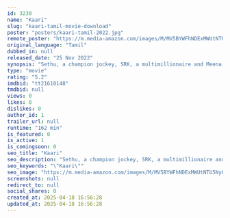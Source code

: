```yaml
---
id: 3230
name: "Kaari"
slug: "kaari-tamil-movie-download"
poster: "posters/kaari-tamil-2022.jpg"
remote_poster: "https://m.media-amazon.com/images/M/MV5BYWFhNDExMWUtNTU5Ny00OWE3LWI4ZGQtMDUxZTYwNmI1YmFkXkEyXkFqcGdeQXVyMTIyNzY0NTMx._V1_SX300.jpg"
original_language: "Tamil"
dubbed_in: null
released_date: "25 Nov 2022"
synopsis: "Sethu, a champion jockey, SRK, a multimillionaire and Meena, a simple village girl cross paths in a village race, where a horse jockey is training a ferocious Jallikattu bull. Will fate take care of Meena's future and Sethu's life."
type: "movie"
rating: "5.2"
imdbid: "tt21610148"
tmdbid: null
views: 0
likes: 0
dislikes: 0
author_id: 1
trailer_url: null
runtime: "162 min"
is_featured: 0
is_active: 1
is_comingsoon: 0
seo_title: "Kaari"
seo_description: "Sethu, a champion jockey, SRK, a multimillionaire and Meena, a simple village girl cross paths in a village race, where a horse jockey is training a ferocious Jallikattu bull. Will fate take care of Meena's future and Sethu's life."
seo_keywords: "\"Kaari\""
seo_image: "https://m.media-amazon.com/images/M/MV5BYWFhNDExMWUtNTU5Ny00OWE3LWI4ZGQtMDUxZTYwNmI1YmFkXkEyXkFqcGdeQXVyMTIyNzY0NTMx._V1_SX300.jpg"
screenshots: null
redirect_to: null
social_shares: 0
created_at: 2025-04-18 16:56:28
updated_at: 2025-04-18 16:56:28
---
```


